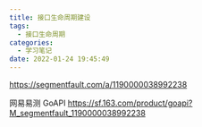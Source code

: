 ```yaml
---
title: 接口生命周期建设
tags:
  - 接口生命周期
categories:
  - 学习笔记
date: 2022-01-24 19:45:49
---
```


https://segmentfault.com/a/1190000038992238

网易易测 GoAPI https://sf.163.com/product/goapi?M_segmentfault_1190000038992238
